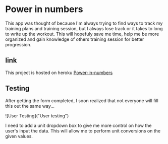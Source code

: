 # Power in numbers

This app was thought of because I'm always trying to find ways to track my training plans and training session, but I always lose track or it takes to long to write up the workout. This will hopefuly save me time, help me be more organized and gain knowledge of others training session for better progression. 

## link

This project is hosted on heroku [Power-in-numbers](https://power-in-numbers.herokuapp.com/)

## Testing

After getting the form completed, I soon realized that not everyone will fill this out the same way... 

![User Testing]("User testing")

I need to add a unit dropdown box to give me more control on how the user's input the data. This will allow me to perform unit conversions on the given values.